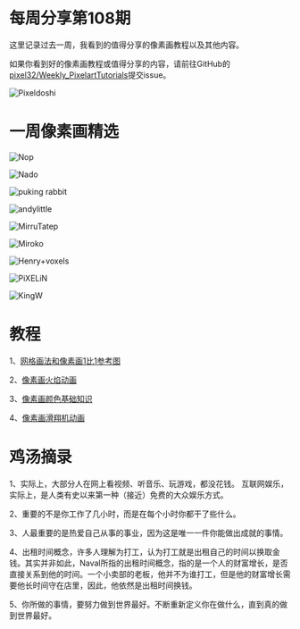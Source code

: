 # 每周分享第108期

这里记录过去一周，我看到的值得分享的像素画教程以及其他内容。

如果你看到好的像素画教程或值得分享的内容，请前往GitHub的[pixel32/Weekly_PixelartTutorials](https://github.com/pixel32/Weekly_PixelartTutorials "pixel32/Weekly_PixelartTutorials")提交issue。

![Pixeldoshi](https://pbs.twimg.com/media/EnLWyWuW4AAAZOs?format=png&name=large)

# 一周像素画精选

![Nop
](https://pbs.twimg.com/media/EnLueV2WMAIw7Q0?format=png&name=medium)

![Nado
](https://pbs.twimg.com/media/ElPx6U6WoAApJlo?format=jpg&name=large)

![puking rabbit
](https://pbs.twimg.com/media/EnP_axFUwAA7j0_?format=png&name=small)

![andylittle
](https://pbs.twimg.com/media/EnM4wJ6W8AMbv0V?format=png&name=large)

![MirruTatep
](https://pbs.twimg.com/media/EnOpR6tWMAEzeW7?format=png&name=small)

![Miroko 
](https://pbs.twimg.com/media/EmwCYamXcAE8pOn?format=png&name=small)

![Henry+voxels
](https://pbs.twimg.com/media/EnADE93XcAUcCqo?format=jpg&name=medium)

![PiXELiN
](https://pbs.twimg.com/media/EnGS61AUUAAOwK-?format=png&name=small)

![KingW
](https://pbs.twimg.com/media/Em_F-D0XcAEco0L?format=png&name=900x900)

# 教程

1、[网格画法和像素画1比1参考图](https://mp.weixin.qq.com/s/HFp_vruQBw-RL8jwfRbuQQ)

2、[像素画火焰动画](https://mp.weixin.qq.com/s/eM7huj0Y36mZcYDkACubRQ)

3、[像素画颜色基础知识](https://mp.weixin.qq.com/s/lwSL-GJPMtsLufoiRn9stw)

4、[像素画滑翔机动画](https://mp.weixin.qq.com/s/BWTV9RjWbygjsnvei5hxGQ)

# 鸡汤摘录

1、实际上，大部分人在网上看视频、听音乐、玩游戏，都没花钱。 互联网娱乐，实际上，是人类有史以来第一种（接近）免费的大众娱乐方式。

2、重要的不是你工作了几小时，而是在每个小时你都干了些什么。

3、人最重要的是热爱自己从事的事业，因为这是唯一一件你能做出成就的事情。

4、出租时间概念，许多人理解为打工，认为打工就是出租自己的时间以换取金钱。其实并非如此，Naval所指的出租时间概念，指的是一个人的财富增长，是否直接关系到他的时间。一个小卖部的老板，他并不为谁打工，但是他的财富增长需要他长时间守在店里，因此，他依然是出租时间换钱。

5、你所做的事情，要努力做到世界最好。不断重新定义你在做什么，直到真的做到世界最好。







